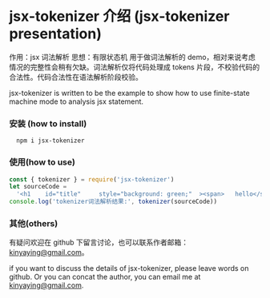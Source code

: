 # jsx-tokenizer 介绍 (jsx-tokenizer presentation)

作用：jsx 词法解析
思想：有限状态机
用于做词法解析的 demo，相对来说考虑情况的完整性会稍有欠缺。词法解析仅将代码处理成 tokens 片段，不校验代码的合法性。代码合法性在语法解析阶段校验。

jsx-tokenizer is written to be the example to show how to use finite-state machine mode to analysis jsx statement.

### 安装 (how to install)

```shell
  npm i jsx-tokenizer
```

### 使用(how to use)

```javascript
const { tokenizer } = require('jsx-tokenizer')
let sourceCode =
  '<h1    id="title"     style="background: green;"  ><span>   hello</span>world</h1>    '
console.log('tokenizer词法解析结果:', tokenizer(sourceCode))
```

### 其他(others)

有疑问欢迎在 github 下留言讨论，也可以联系作者邮箱：kinyaying@gmail.com。

if you want to discuss the details of jsx-tokenizer, please leave words on github. Or you can concat the author, you can email me at kinyaying@gmail.com.
